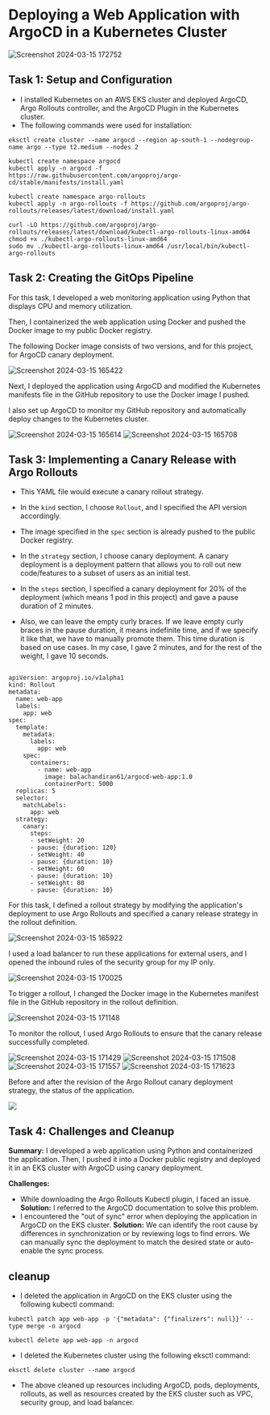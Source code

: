 <h1>Deploying a Web Application with ArgoCD in a Kubernetes Cluster</h1>

<img src="https://github.com/Balachandiran-M/Deploying-a-Web-Application-with-ArgoCD-in-a-Kubernetes-Cluster/assets/152047725/6f84f668-5573-45da-bc1a-939d915a6782" alt="Screenshot 2024-03-15 172752">

<h2>Task 1: Setup and Configuration</h2>
<ul>
  <li>I installed Kubernetes on an AWS EKS cluster and deployed ArgoCD, Argo Rollouts controller, and the ArgoCD Plugin in the Kubernetes cluster.</li>
  <li>The following commands were used for installation:</li>
</ul>
<pre><code>eksctl create cluster --name argocd --region ap-south-1 --nodegroup-name argo --type t2.medium --nodes 2
</code></pre>
<pre><code>kubectl create namespace argocd
kubectl apply -n argocd -f https://raw.githubusercontent.com/argoproj/argo-cd/stable/manifests/install.yaml
</code></pre>
<pre><code>kubectl create namespace argo-rollouts
kubectl apply -n argo-rollouts -f https://github.com/argoproj/argo-rollouts/releases/latest/download/install.yaml
</code></pre>
<pre><code>curl -LO https://github.com/argoproj/argo-rollouts/releases/latest/download/kubectl-argo-rollouts-linux-amd64
chmod +x ./kubectl-argo-rollouts-linux-amd64
sudo mv ./kubectl-argo-rollouts-linux-amd64 /usr/local/bin/kubectl-argo-rollouts
</code></pre>

<h2>Task 2: Creating the GitOps Pipeline</h2>
<p>For this task, I developed a web monitoring application using Python that displays CPU and memory utilization.</p>
<p>Then, I containerized the web application using Docker and pushed the Docker image to my public Docker registry.</p>
<p>The following Docker image consists of two versions, and for this project, for ArgoCD canary deployment. </p>

<img src="https://github.com/Balachandiran-M/Deploying-a-Web-Application-with-ArgoCD-in-a-Kubernetes-Cluster/assets/152047725/06f605d2-be6a-455a-b19e-5a648d9a6dd2" alt="Screenshot 2024-03-15 165422">

<p>Next, I deployed the application using ArgoCD and modified the Kubernetes manifests file in the GitHub repository to use the Docker image I pushed.</p>
<p>I also set up ArgoCD to monitor my GitHub repository and automatically deploy changes to the Kubernetes cluster.</p>

<img src="https://github.com/Balachandiran-M/Deploying-a-Web-Application-with-ArgoCD-in-a-Kubernetes-Cluster/assets/152047725/ac5fbc7b-4b63-498f-b8ca-e65c3f93314c" alt="Screenshot 2024-03-15 165614">

<img src="https://github.com/Balachandiran-M/Deploying-a-Web-Application-with-ArgoCD-in-a-Kubernetes-Cluster/assets/152047725/a0626221-ca8b-44c3-ba1e-5033f9d65c25" alt="Screenshot 2024-03-15 165708">

<h2>Task 3: Implementing a Canary Release with Argo Rollouts</h2>

<ul>
  <li>
    <p>This YAML file would execute a canary rollout strategy.</p>
  </li>
  <li>
    <p>In the <code>kind</code> section, I choose <code>Rollout</code>, and I specified the API version accordingly.</p>
  </li>
  <li>
    <p>The image specified in the <code>spec</code> section is already pushed to the public Docker registry.</p>
  </li>
  <li>
    <p>In the <code>strategy</code> section, I choose canary deployment. A canary deployment is a deployment pattern that allows you to roll out new code/features to a subset of users as an initial test.</p>
  </li>
  <li>
    <p>In the <code>steps</code> section, I specified a canary deployment for 20% of the deployment (which means 1 pod in this project) and gave a pause duration of 2 minutes.</p>
  </li>
  <li>
    <p>Also, we can leave the empty curly braces. If we leave empty curly braces in the pause duration, it means indefinite time, and if we specify it like that, we have to manually promote them. This time duration is based on use cases. In my case, I gave 2 minutes, and for the rest of the weight, I gave 10 seconds.</p>
  </li>
</ul>
<pre><code>
apiVersion: argoproj.io/v1alpha1
kind: Rollout
metadata:
  name: web-app
  labels:
    app: web
spec:
  template:
    metadata:
      labels:
        app: web
    spec:
      containers:
        - name: web-app
          image: balachandiran61/argocd-web-app:1.0
          containerPort: 5000
  replicas: 5
  selector:
    matchLabels:
      app: web
  strategy:
    canary:
      steps:
      - setWeight: 20
      - pause: {duration: 120}
      - setWeight: 40
      - pause: {duration: 10}
      - setWeight: 60
      - pause: {duration: 10}
      - setWeight: 80
      - pause: {duration: 10}
</code></pre>

<p>For this task, I defined a rollout strategy by modifying the application's deployment to use Argo Rollouts and specified a canary release strategy in the rollout definition.</p>

<img src="https://github.com/Balachandiran-M/Deploying-a-Web-Application-with-ArgoCD-in-a-Kubernetes-Cluster/assets/152047725/a12ec252-8378-471a-9553-c8ba84c2fb85" alt="Screenshot 2024-03-15 165922">

<p> I used a load balancer to run these applications for external users, and I opened the inbound rules of the security group for my IP only.</p>

<img src="https://github.com/Balachandiran-M/Deploying-a-Web-Application-with-ArgoCD-in-a-Kubernetes-Cluster/assets/152047725/4524a553-de80-4f9a-b03d-3832987d4aa5" alt="Screenshot 2024-03-15 170025">

<p>To trigger a rollout, I changed the Docker image in the Kubernetes manifest file in the GitHub repository in the rollout definition.</p>

<img src="https://github.com/Balachandiran-M/Deploying-a-Web-Application-with-ArgoCD-in-a-Kubernetes-Cluster/assets/152047725/a3abdfa6-4a06-43e7-b926-28687d3f5afb" alt="Screenshot 2024-03-15 171148">

<p>To monitor the rollout, I used Argo Rollouts to ensure that the canary release successfully completed.</p>

<img src="https://github.com/Balachandiran-M/Deploying-a-Web-Application-with-ArgoCD-in-a-Kubernetes-Cluster/assets/152047725/a5458b36-6a30-4c10-a2f3-bd62711efe24" alt="Screenshot 2024-03-15 171429">

<img src="https://github.com/Balachandiran-M/Deploying-a-Web-Application-with-ArgoCD-in-a-Kubernetes-Cluster/assets/152047725/b912ebc0-dc0d-4156-9ee0-587d92617aa6" alt="Screenshot 2024-03-15 171508">

<img src="https://github.com/Balachandiran-M/Deploying-a-Web-Application-with-ArgoCD-in-a-Kubernetes-Cluster/assets/152047725/c1bdaa66-7c01-48c6-9470-6859e883a38e" alt="Screenshot 2024-03-15 171557">

<img src="https://github.com/Balachandiran-M/Deploying-a-Web-Application-with-ArgoCD-in-a-Kubernetes-Cluster/assets/152047725/7120b859-7a06-4ab7-a5a2-7accf8c675bf" alt="Screenshot 2024-03-15 171623">

<p> Before and after the revision of the Argo Rollout canary deployment strategy, the status of the application.</p>


<img src="https://github.com/Balachandiran-M/Deploying-a-Web-Application-with-ArgoCD-in-a-Kubernetes-Cluster/assets/152047725/6080b811-13b0-42d3-b486-d2dbe7c13d62">



<h2>Task 4: Challenges and Cleanup</h2>
<p><strong>Summary:</strong> I developed a web application using Python and containerized the application. Then, I pushed it into a Docker public registry and deployed it in an EKS cluster with ArgoCD using canary deployment.</p>

<p><strong>Challenges:</strong></p>
<ul>
  <li>While downloading the Argo Rollouts Kubectl plugin, I faced an issue. <strong>Solution:</strong> I referred to the ArgoCD documentation to solve this problem.</li>
  <li>I encountered the "out of sync" error when deploying the application in ArgoCD on the EKS cluster. <strong>Solution:</strong> We can identify the root cause by differences in synchronization or by reviewing logs to find errors. We can manually sync the deployment to match the desired state or auto-enable the sync process.</li>
</ul>


<h2>cleanup</h2>
<ul>
  <li>I deleted the application in ArgoCD on the EKS cluster using the following kubectl command:</li>
</ul>
<pre><code>kubectl patch app web-app -p '{"metadata": {"finalizers": null}}' --type merge -n argocd</code></pre>

<pre><code>kubectl delete app web-app -n argocd</code></pre>

<ul>
  <li>I deleted the Kubernetes cluster using the following eksctl command:</li>
</ul>
<pre><code>eksctl delete cluster --name argocd
</code></pre>
<ul>
  <li>The above cleaned up resources including ArgoCD, pods, deployments, rollouts, as well as resources created by the EKS cluster such as VPC, security group, and load balancer.</li>
</ul>
